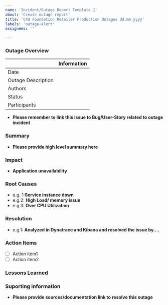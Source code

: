 ```yaml
---
name: 'Incident/Outage Report Template 🚨'
about: 'Create outage report'
title: 'C4U Foundation Retailer Production Outages dd.mm.yyyy'
labels: 'outage-alert'
assignees: ''

---
```


### Outage Overview

|  | Information  |
| ----------------------------------------------- | -------------------- |
| Date |   |
| Outage Description |   |
| Authors |   |
| Status |   |
| Participants |   |

- __Please remember to link this issue to Bug/User-Story related to outage incident__
  
### Summary
- __Please provide high level summary here__


### Impact
- __Application unavailability__

### Root Causes
- e.g. 1:__Service instance down__
- e.g.2: __High Load/ memory issue__
- e.g.3: __Over CPU Utilization__

### Resolution
- e.g.1: __Analyzed in Dynatrace and Kibana and resolved the issue by....__

### Action Items

- [ ] Action item1
- [ ] Action item2

### Lessons Learned

### Suporting information
- __Please provide sources/documentation link to resolve this outage__
